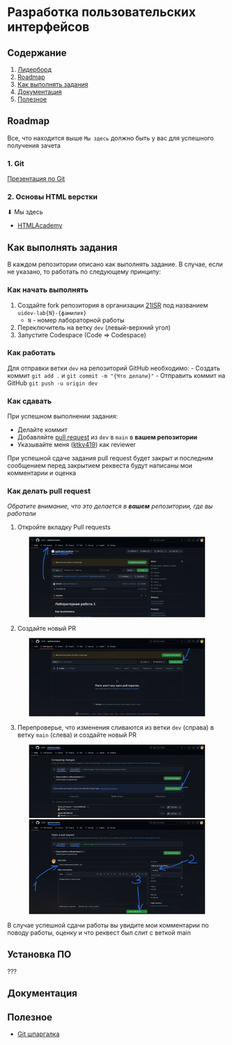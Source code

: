 # Разработка пользовательских интерфейсов

## Содержание

1. [Лидерборд](./leaderboard.ods)
1. [Roadmap](#roadmap)
1. [Как выполнять задания](#как-выполнять-задания)
1. [Документация](#документация)
1. [Полезное](#полезное)

## Roadmap

Все, что находится выше `Мы здесь` должно быть у вас для успешного получения зачета

### 1. Git

[Презентация по Git](https://ktkv-presentations.github.io/algos-8/)

### 2. Основы HTML верстки

⬇ Мы здесь

- [HTMLAcademy](https://htmlacademy.ru/courses/299)

## Как выполнять задания

В каждом репозитории описано как выполнять задание. В случае, если не указано, то работать по следующему принципу:

### Как начать выполнять

1. Создайте fork репозитория в организации [21ISR](https://github.com/21ISR) под названием `uidev-lab{N}-{фамилия}`
    - `N` - номер лабораторной работы
2. Переключитель на ветку `dev` (левый-верхний угол)
3. Запустите Codespace (Code => Codespace)

### Как работать

Для отправки ветки `dev` на репозиторий GitHub необходимо: - Создать коммит `git add .` и `git commit -m "{Что делали}"` - Отправить коммит на GitHub `git push -u origin dev`

### Как сдавать

При успешном выполнении задания:

- Делайте коммит
- Добавляйте [pull request](#как-делать-pull-request) из `dev` в `main` в **вашем репозитории**
- Указывайте меня ([ktkv419](https://github.com/ktkv419)) как reviewer

При успешной сдаче задания pull request будет закрыт и последним сообщением перед закрытием реквеста будут написаны мои комментарии и оценка

### Как делать pull request

_Обратите внимание, что это делается в **вашем** репозитории, где вы работали_

1. Откройте вкладку Pull requests

<p align="center">
    <img src="./.repo/images/pr-1.png" width="80%" />
</p>

2. Создайте новый PR

<p align="center">
    <img src="./.repo/images/pr-2.png" width="80%" />
</p>

3. Перепроверье, что изменения сливаются из ветки `dev` (справа) в ветку `main` (слева) и создайте новый PR

<p align="center">
    <img src="./.repo/images/pr-3.png" width="80%" />
    <img src="./.repo/images/pr-4.png" width="80%" />
</p>

В случае успешной сдачи работы вы увидите мои комментарии по поводу работы, оценку и что реквест был слит с веткой main

## Установка ПО

???

## Документация

## Полезное

- [Git шпаргалка](https://github.com/cyberspacedk/Git-commands)
